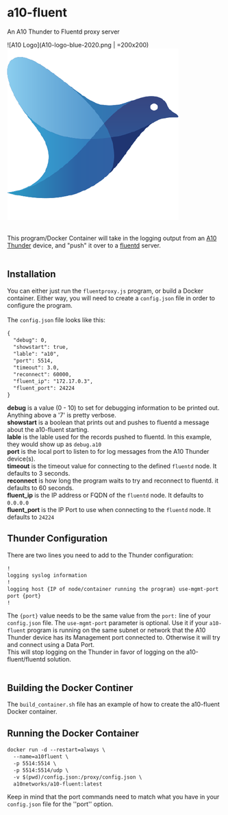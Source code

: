 # a10-fluent
An A10 Thunder to Fluentd proxy server

![A10 Logo](A10-logo-blue-2020.png | =200x200)&nbsp;&nbsp;&nbsp;&nbsp;![Fluent Logo](fluent.png)<br>
<br>

This program/Docker Container will take in the logging output from an [A10 Thunder](https://www.a10networks.com/) device, and "push" it over to a [fluentd](https://www.fluentd.org/) server.<br>
<br>

## Installation
You can either just run the ``fluentproxy.js`` program, or build a Docker container.  Either way, you will need to create a ``config.json`` file in order to configure the program.<br>
<br>
The ``config.json`` file looks like this:

```
{
  "debug": 0,
  "showstart": true,
  "lable": "a10",
  "port": 5514,
  "timeout": 3.0,
  "reconnect": 60000,
  "fluent_ip": "172.17.0.3",
  "fluent_port": 24224
}
```

**debug** is a value (0 - 10) to set for debugging information to be printed out. Anything above a '7' is pretty verbose.<br>
**showstart** is a boolean that prints out and pushes to fluentd a message about the a10-fluent starting.<br>
**lable** is the lable used for the records pushed to fluentd.  In this example, they would show up as ``debug.a10``<br>
**port** is the local port to listen to for log messages from the A10 Thunder device(s).<br>
**timeout** is the timeout value for connecting to the defined ``fluentd`` node. It defaults to 3 seconds.<br>
**reconnect** is how long the program waits to try and reconnect to fluentd. it defaults to 60 seconds.<br>
**fluent_ip** is the IP address or FQDN of the ``fluentd`` node. It defaults to ``0.0.0.0``<br>
**fluent_port** is the IP Port to use when connecting to the ``fluentd`` node. It defaults to ``24224``<br>

## Thunder Configuration
There are two lines you need to add to the Thunder configuration:

```
!
logging syslog information
!
logging host {IP of node/container running the program} use-mgmt-port port {port}
!
```

The ``{port}`` value needs to be the same value from the ``port:`` line of your ``config.json`` file. The ``use-mgmt-port`` parameter is optional. Use it if your ``a10-fluent`` program is running on the same subnet or network that the A10 Thunder device has its Management port connected to. Otherwise it will try and connect using a Data Port.<br>
This will stop logging on the Thunder in favor of logging on the a10-fluent/fluentd solution.<br>
<br>

## Building the Docker Continer
The ``build_container.sh`` file has an example of how to create the a10-fluent Docker container.<br>

## Running the Docker Container

```
docker run -d --restart=always \
  --name=a10fluent \
  -p 5514:5514 \
  -p 5514:5514/udp \
  -v $(pwd)/config.json:/proxy/config.json \
  a10networks/a10-fluent:latest
```

Keep in mind that the port commands need to match what you have in your ``config.json`` file for the ''port'' option.<br>
<br>

